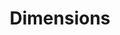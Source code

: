 ---
layout: default
bigquery: https://console.cloud.google.com/bigquery?p=covid-19-dimensions-ai&page=table&d=data&t=publications
contributors: Digital Science, https://www.digital-science.com/
cost: Free for personal, non-commercial use.
description: Dimensions contains more than 100 million publications, ranging from
  articles published in scholarly journals, books and book chapters, to preprints
  and conference proceedings. All publications are contextualized with linked data
  sets, funding, publications, patents, clinical trials, and policy documents. You
  can also view associated categories, funders, institutions, and researcher profiles.
documentation: https://docs.dimensions.ai/bigquery/index.html
last_edit: 04/09/2022, 07:36:06
location: https://www.dimensions.ai/products/free/
maintained_by: Digital Science, https://www.digital-science.com/
schema_fields:
- priority_year
- aliases
- name
- type
- established
- investigators
- book_series_title
- expiration_date
- funder_org_countries
- category_rcdc
- title
- acronym
- language
- wikipedia_url
- subtitles
- date_modified
- embargo_date
- journal
- family_members_ids
- publisher
- interventions
- abstract
- end_date
- funder_org_cities
- research_org_city_names
- organisation_details
- phase
- repository_url
- categories
- original_assignee_countries
- proceedings_title
- pmid
- pmcid
- isbn
- category_sdg
- date_imported_gbq
- brief_title
- legal_events
- concepts
- current_assignee_orgs
- research_org_cities
- authors
- assignee_orgs
- email_address
- application_number
- category_icrp_cso
- current_assignee_countries
- issue
- funder_countries
- associated_publication_pmid
- foa_number
- original_assignee_orgs
- funding_gbp
- description
- mesh_headings
- conference
- funding_amount
- citation_string
- date_online
- original_abstract
- mesh_terms
- conditions
- doi
- address
- funding_chf
- filing_status
- assignee_countries
- registry
- clinical_trial_ids
- arxiv_id
- start_date
- research_org_state_names
- family_count
- category_hra
- date_inserted
- linkout
- end_year
- associated_publication_doi
- research_orgs
- jurisdiction
- legal_status
- associated_grant_ids
- reference_ids
- id
- altmetrics
- relationships
- ipcr
- priority_date
- funding_jpy
- funder_org_state_codes
- publication_date
- external_ids
- open_access_categories
- category_icrp_ct
- funding_usd
- expiration_year
- supporting_grant_ids
- grant_number
- granted_year
- repository_id
- parent_id
- date_normal
- cited_by_ids
- research_org_country_names
- research_org_state_codes
- funding_cad
- funding_cny
- editors
- kind
- created_date
- funding_nzd
- volume
- funding_eur
- acknowledgements
- citations
- repository_name
- filing_year
- publication_ids
- category_uoa
- inventor_names
- metrics
- associated_publication_arxiv_id
- publication_year
- funder_org_acronyms
- links
- pages
- date_print
- original_title
- researcher_ids
- start_year
- labels
- research_org_countries
- funding_currency
- book_title
- category_bra
- category_hrcs_hc
- open_access_categories_v2
- citations_count
- category_hrcs_rac
- filing_date
- funding_details
- status
- patent_ids
- resulting_publication_doi
- eisbn
- category_for
- acronyms
- family_id
- funder_org
- date
- year
- current_assignee
- granted_date
- license
- active_years
- resulting_publication_ids
- funding_aud
- original_assignee
- cpc
- funder_orgs
- types
- journal_lists
- source_id
- gender
- associated_publication_id
shortname: dimensions
tags:
- scholarly literature
- patents
- funding
- clinical trials
- academic profiles
terms_of_use: 'Use of both the Dimensions COVID-19 dataset and full Dimensions dataset
  are subject to the Dimensions Terms of use: https://www.dimensions.ai/policies-terms-legal '
title: Dimensions
uuid: dcff88bd-fe6b-4fdb-8159-809bf9d7bc1c
---